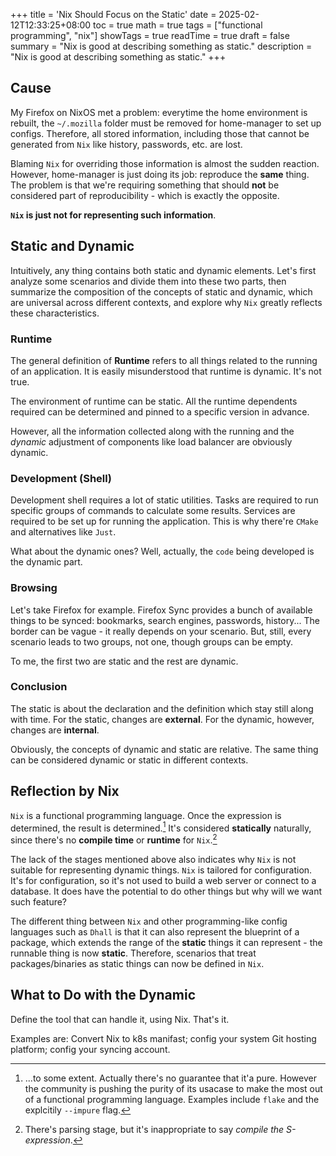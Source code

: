 +++
title = 'Nix Should Focus on the Static'
date = 2025-02-12T12:33:25+08:00
toc = true
math = true
tags = ["functional programming", "nix"]
showTags = true
readTime = true
draft = false
summary = "Nix is good at describing something as static."
description = "Nix is good at describing something as static."
+++

## Cause

My Firefox on NixOS met a problem: everytime the home environment is rebuilt, the `~/.mozilla` folder must be removed for home-manager to set up configs. Therefore, all stored information, including those that cannot be generated from `Nix` like history, passwords, etc. are lost.

Blaming `Nix` for overriding those information is almost the sudden reaction. However, home-manager is just doing its job: reproduce the **same** thing. The problem is that we're requiring something that should **not** be considered part of reproducibility - which is exactly the opposite.

**`Nix` is just not for representing such information**.

## Static and Dynamic

Intuitively, any thing contains both static and dynamic elements. Let's first analyze some scenarios and divide them into these two parts, then summarize the composition of the concepts of static and dynamic, which are universal across different contexts, and explore why `Nix` greatly reflects these characteristics.

### Runtime

The general definition of **Runtime** refers to all things related to the running of an application. It is easily misunderstood that runtime is dynamic. It's not true.

The environment of runtime can be static. All the runtime dependents required can be determined and pinned to a specific version in advance.

However, all the information collected along with the running and the *dynamic* adjustment of components like load balancer are obviously dynamic.

### Development (Shell)

Development shell requires a lot of static utilities. Tasks are required to run specific groups of commands to calculate some results. Services are required to be set up for running the application. This is why there're `CMake` and alternatives like `Just`.

What about the dynamic ones? Well, actually, the `code` being developed is the dynamic part.

### Browsing

Let's take Firefox for example. Firefox Sync provides a bunch of available things to be synced: bookmarks, search engines, passwords, history... The border can be vague - it really depends on your scenario. But, still, every scenario leads to two groups, not one, though groups can be empty.

To me, the first two are static and the rest are dynamic.

### Conclusion

The static is about the declaration and the definition which stay still along with time. For the static, changes are **external**. For the dynamic, however, changes are **internal**.

Obviously, the concepts of dynamic and static are relative. The same thing can be considered dynamic or static in different contexts.

## Reflection by Nix

`Nix` is a functional programming language. Once the expression is determined, the result is determined.[^1] It's considered **statically** naturally, since there's no **compile time** or **runtime** for `Nix`.[^2]

The lack of the stages mentioned above also indicates why `Nix` is not suitable for representing dynamic things. `Nix` is tailored for configuration. It's for configuration, so it's not used to build a web server or connect to a database. It does have the potential to do other things but why will we want such feature?

The different thing between `Nix` and other programming-like config languages such as `Dhall` is that it can also represent the blueprint of a package, which extends the range of the **static** things it can represent - the runnable thing is now **static**. Therefore, scenarios that treat packages/binaries as static things can now be defined in `Nix`.

## What to Do with the Dynamic

Define the tool that can handle it, using Nix. That's it.

Examples are: Convert Nix to k8s manifast; config your system Git hosting platform; config your syncing account.

[^1]: ...to some extent. Actually there's no guarantee that it'a pure. However the community is pushing the purity of its usacase to make the most out of a functional programming language. Examples include `flake` and the explcitily `--impure` flag.

[^2]: There's parsing stage, but it's inappropriate to say *compile the S-expression*.
